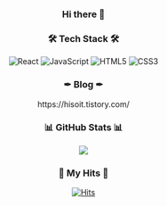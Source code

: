 
<h3 align="center"> Hi there 👋 </h3>
<h3 align="center">🛠 Tech Stack 🛠</h3>
<p align="center">
  <img src="https://img.shields.io/badge/React-61DAFB?style=for-the-badge&logo=React&logoColor=black" alt="React"/> 
  <img src="https://img.shields.io/badge/JavaScript-F7DF1E?style=for-the-badge&logo=JavaScript&logoColor=black" alt="JavaScript"/>
  <img src="https://img.shields.io/badge/HTML5-E34F26?style=for-the-badge&logo=HTML5&logoColor=white" alt="HTML5"/> 
  <img src="https://img.shields.io/badge/CSS3-1572B6?style=for-the-badge&logo=CSS3&logoColor=white" alt="CSS3"/>
</p>

<h3 align="center">✒ Blog ✒</h3>
<p align="center">
	https://hisoit.tistory.com/
</p>

<h3 align="center">📊 GitHub Stats 📊 </h3>
<p align="center"> 
	<img src="https://github-readme-stats.vercel.app/api?username=sohee5143&theme=vue&show_icons=true"/></a>
</p>



<h3 align="center">🎇 My Hits 🎇 </h3>

<div align=center>
  
[![Hits](https://hits.seeyoufarm.com/api/count/incr/badge.svg?url=https%3A%2F%2Fgithub.com%2Fsohee5143&count_bg=%236D8BAE&title_bg=%23808080&icon=&icon_color=%23E7E7E7&title=hits&edge_flat=false)](https://hits.seeyoufarm.com)
  
</div>
